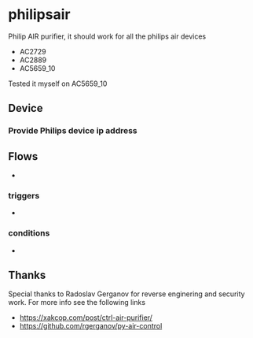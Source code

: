 # philipsair

Philip AIR purifier, it should work for all the philips air devices
- AC2729
- AC2889
- AC5659_10 

Tested it myself on AC5659_10 

## Device

### Provide Philips device ip address

## Flows
- 

### triggers
- 

### conditions
- 

## Thanks
Special thanks to Radoslav Gerganov for reverse enginering and security work. 
For more info see the following links
- https://xakcop.com/post/ctrl-air-purifier/ 
- https://github.com/rgerganov/py-air-control
